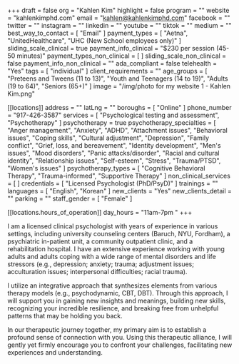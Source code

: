 +++
draft = false
org = "Kahlen Kim"
highlight = false
program = ""
website = "kahlenkimphd.com"
email = "kahlen@kahlenkimphd.com"
facebook = ""
twitter = ""
instagram = ""
linkedin = ""
youtube = ""
tiktok = ""
medium = ""
best_way_to_contact = [ "Email" ]
payment_types = [
  "Aetna",
  "UnitedHealthcare",
  "UHC (New School employees only)"
]
sliding_scale_clinical = true
payment_info_clinical = "$230 per session (45-50 minutes)"
payment_types_non_clinical = [ ]
sliding_scale_non_clinical = false
payment_info_non_clinical = ""
ada_compliant = false
telehealth = "Yes"
tags = [ "individual" ]
client_requirements = ""
age_groups = [
  "Preteens and Tweens (11 to 13)",
  "Youth and Teenagers (14 to 19)",
  "Adults (19 to 64)",
  "Seniors (65+)"
]
image = "/img/photo for my website 1 - Kahlen Kim.png"

[[locations]]
address = ""
latLng = ""
boroughs = [ "Online" ]
phone_number = "917-426-3587"
services = [ "Psychological testing and assessment", "Psychotherapy" ]
psychotherapy = true
psychotherapy_specialties = [
  "Anger management",
  "Anxiety",
  "ADHD",
  "Attachment issues",
  "Behavioral issues",
  "Coping skills",
  "Cultural adjustment",
  "Depression",
  "Family conflict",
  "Grief, loss, and bereavement",
  "Identity development",
  "Men's issues",
  "Mood disorders",
  "Panic attacks/disorder",
  "Racial and cultural identity",
  "Relationship issues",
  "Self-esteem",
  "Stress",
  "Trauma/PTSD",
  "Women's issues"
]
psychotherapy_types = [
  "Cognitive Behavioral Therapy",
  "Trauma-informed",
  "Supportive Therapy"
]
non_clinical_services = [ ]
credentials = [ "Licensed Psychologist (PhD/PsyD)" ]
trainings = ""
languages = [ "English", "Korean" ]
new_clients = "Yes"
new_clients_detail = ""
parking = ""
staff_gender = [ "Female" ]

  [[locations.hours_of_operation]]
  day_hours = "11am-7pm "
+++

I am a licensed clinical psychologist with years of experience in various settings, including university counseling centers (Baruch, NYU, Fordham), a psychiatric in-patient unit, a community outpatient clinic, and a rehabilitation hospital. I have an extensive experience working with young adults and adults coping with a wide range of mental disorders and life stressors (e.g., depression; anxiety; trauma; adjustment issues; acculturation issues; interpersonal difficulties; racial trauma).

I utilize an integrative approach that synthesizes elements from various therapy models (e.g., psychodynamic, CBT, DBT). Through this approach, I will support you in gaining new insights and meanings, building new skills, recognizing your incredible resilience, and breaking free from unhelpful patterns that may be holding you back.

In our therapeutic journey together, my primary aim is to establish a profound sense of connection with you. Using this therapeutic alliance, I will gently yet firmly encourage you to confront your challenges, facilitating new experiences and understanding.

